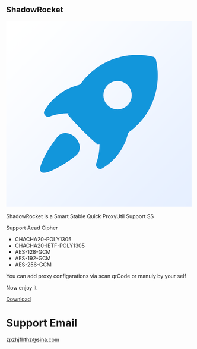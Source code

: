 ## ShadowRocket


 ![image](https://raw.githubusercontent.com/MinusPlusDD/rocket.github.io/master/icon.png)
 
 
ShadowRocket is a Smart Stable Quick ProxyUtil
Support SS

Support Aead Cipher
* CHACHA20-POLY1305
* CHACHA20-IETF-POLY1305
* AES-128-GCM
* AES-192-GCM
* AES-256-GCM

You can add proxy configarations via scan qrCode or manuly by your self

Now enjoy it

[Download](https://itunes.apple.com/cn/app/id1336538100?mt=8)

# Support Email
zpzhjfhthz@sina.com
